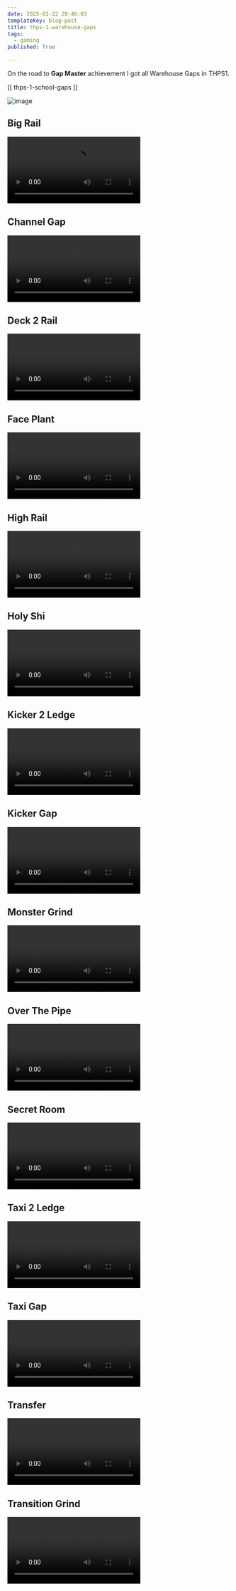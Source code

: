 ```yaml
---
date: 2025-02-22 20:46:03
templateKey: blog-post
title: thps-1-warehouse-gaps
tags:
  - gaming
published: True

---
```


On the road to **Gap Master** achievement I got all Warehouse Gaps in THPS1.

[[ thps-1-school-gaps ]]

![image](https://dropper.wayl.one/api/file/8b21df1c-9a79-4a07-a7c6-b660979aa3a1.webp)

## Big Rail

![THPS1-1-BigRail.mp4](https://dropper.wayl.one/api/file/973527d4-3cac-4034-8e4c-24eff10a11fa.mp4)

## Channel Gap

![THPS1-1-ChannelGap.mp4](https://dropper.wayl.one/api/file/c05d4ced-c0e8-448b-89f8-c5837e55e073.mp4)

## Deck 2 Rail

![THPS1-1-Deck2Rail.mp4](https://dropper.wayl.one/api/file/5525ce76-d7c6-4047-b4f3-d0b811df2b82.mp4)

## Face Plant

![THPS1-1-FacePlant.mp4](https://dropper.wayl.one/api/file/83b23279-12fb-44e4-8a6f-6fbd6303879c.mp4)

## High Rail

![THPS1-1-HighRail.mp4](https://dropper.wayl.one/api/file/6aa41edf-90a5-4390-88be-0ffd198fcf1d.mp4)

## Holy Shi

![THPS1-1-HolyShi.mp4](https://dropper.wayl.one/api/file/d8b2f149-a388-4b17-b2a2-d64bfce4af49.mp4)

## Kicker 2 Ledge

![THPS1-1-Kicker2Ledge.mp4](https://dropper.wayl.one/api/file/e727f014-1388-4d12-bc60-8bd8741e73f7.mp4)

## Kicker Gap

![THPS1-1-KickerGap.mp4](https://dropper.wayl.one/api/file/0a4aa8fd-d565-4587-b6d7-39f2d90c63ec.mp4)

## Monster Grind

![THPS1-1-MonsterGrind.mp4](https://dropper.wayl.one/api/file/d51f61a5-8732-4398-adb2-53af9091564f.mp4)

## Over The Pipe

![THPS1-1-OverThePipe.mp4](https://dropper.wayl.one/api/file/48af7cf1-c708-4560-ad21-c523de5029a7.mp4)

## Secret Room

![THPS1-1-SecretRoom.mp4](https://dropper.wayl.one/api/file/ee5c0bf7-6a37-49ef-93c0-68ae9178c4ec.mp4)

## Taxi 2 Ledge

![THPS1-1-Taxi2Ledge.mp4](https://dropper.wayl.one/api/file/fd3a20ae-dca6-4426-ab70-69525acbc34d.mp4)

## Taxi Gap

![THPS1-1-TaxiGap.mp4](https://dropper.wayl.one/api/file/c16310d0-48a3-46f5-ab68-83a58e1a249b.mp4)

## Transfer

![THPS1-1-Transfer.mp4](https://dropper.wayl.one/api/file/980adcb5-87c9-4e23-bb1c-62d6833853f1.mp4)

## Transition Grind

![THPS1-1-TransitionGrind.mp4](https://dropper.wayl.one/api/file/63f6f560-36e5-4d14-a200-9357f60ef468.mp4)
